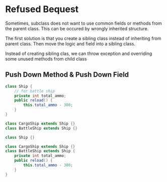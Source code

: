 # Refused Bequest
Sometimes, subclass does not want to use common fields or methods from the parent class.
This can be occured by wrongly inherited structure.

The first solution is that you create a sibling class instead of inheriting from parent class.
Then move the logic and field into a sibling class.

Instead of creating sibling clas, we can throw exception and overriding some unused methods from child class

## Push Down Method & Push Down Field

```java
class Ship {
    // for battle ship
    private int total_ammo;
    public reload() {
        this.total_ammo - 300;
    }
}

class CargoShip extends Ship {}
class BattleShip extends Ship {}
```

```java
class Ship {}

class CargoShip extends Ship {}
class BattleShip extends Ship {
    private int total_ammo;
    public reload() {
        this.total_ammo - 300;
    }
}
```